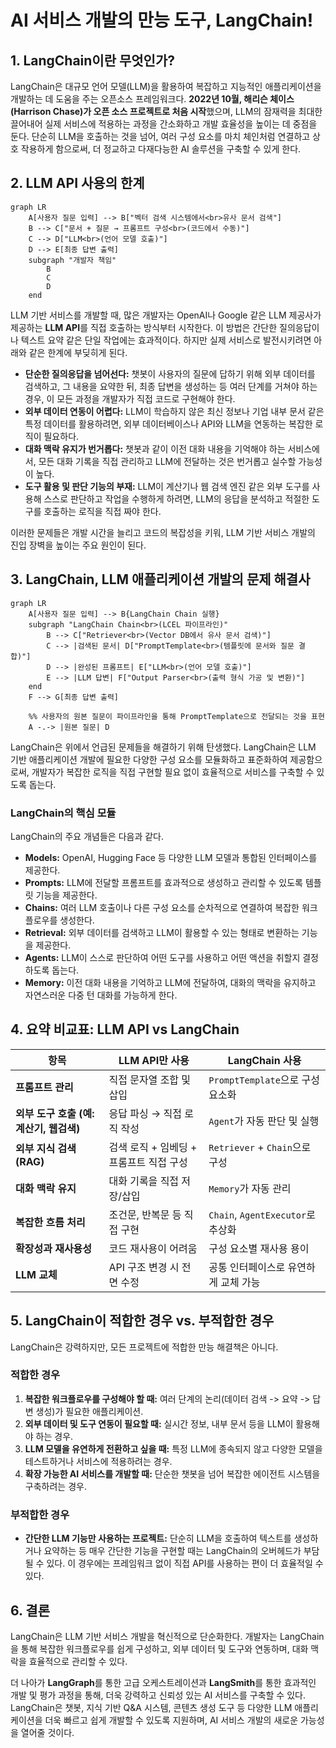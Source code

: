 # AI 서비스 개발의 만능 도구, LangChain!

## 1. LangChain이란 무엇인가?

LangChain은 대규모 언어 모델(LLM)을 활용하여 복잡하고 지능적인 애플리케이션을 개발하는 데 도움을 주는 오픈소스 프레임워크다. **2022년 10월, 해리슨 체이스(Harrison Chase)가 오픈 소스 프로젝트로 처음 시작**했으며, LLM의 잠재력을 최대한 끌어내어 실제 서비스에 적용하는 과정을 간소화하고 개발 효율성을 높이는 데 중점을 둔다. 단순히 LLM을 호출하는 것을 넘어, 여러 구성 요소를 마치 체인처럼 연결하고 상호 작용하게 함으로써, 더 정교하고 다재다능한 AI 솔루션을 구축할 수 있게 한다.

## 2. LLM API 사용의 한계

```mermaid
graph LR
    A[사용자 질문 입력] --> B["벡터 검색 시스템에서<br>유사 문서 검색"]
    B --> C["문서 + 질문 → 프롬프트 구성<br>(코드에서 수동)"]
    C --> D["LLM<br>(언어 모델 호출)"]
    D --> E[최종 답변 출력]
    subgraph "개발자 책임"
        B
        C
        D
    end
```

LLM 기반 서비스를 개발할 때, 많은 개발자는 OpenAI나 Google 같은 LLM 제공사가 제공하는 **LLM API**를 직접 호출하는 방식부터 시작한다. 이 방법은 간단한 질의응답이나 텍스트 요약 같은 단일 작업에는 효과적이다. 하지만 실제 서비스로 발전시키려면 아래와 같은 한계에 부딪히게 된다.

- **단순한 질의응답을 넘어선다:** 챗봇이 사용자의 질문에 답하기 위해 외부 데이터를 검색하고, 그 내용을 요약한 뒤, 최종 답변을 생성하는 등 여러 단계를 거쳐야 하는 경우, 이 모든 과정을 개발자가 직접 코드로 구현해야 한다.
- **외부 데이터 연동이 어렵다:** LLM이 학습하지 않은 최신 정보나 기업 내부 문서 같은 특정 데이터를 활용하려면, 외부 데이터베이스나 API와 LLM을 연동하는 복잡한 로직이 필요하다.
- **대화 맥락 유지가 번거롭다:** 챗봇과 같이 이전 대화 내용을 기억해야 하는 서비스에서, 모든 대화 기록을 직접 관리하고 LLM에 전달하는 것은 번거롭고 실수할 가능성이 높다.
- **도구 활용 및 판단 기능의 부재:** LLM이 계산기나 웹 검색 엔진 같은 외부 도구를 사용해 스스로 판단하고 작업을 수행하게 하려면, LLM의 응답을 분석하고 적절한 도구를 호출하는 로직을 직접 짜야 한다.

이러한 문제들은 개발 시간을 늘리고 코드의 복잡성을 키워, LLM 기반 서비스 개발의 진입 장벽을 높이는 주요 원인이 된다.

## 3. LangChain, LLM 애플리케이션 개발의 문제 해결사

```mermaid
graph LR
    A[사용자 질문 입력] --> B{LangChain Chain 실행}
    subgraph "LangChain Chain<br>(LCEL 파이프라인)"
        B --> C["Retriever<br>(Vector DB에서 유사 문서 검색)"]
        C --> |검색된 문서| D["PromptTemplate<br>(템플릿에 문서와 질문 결합)"]
        D --> |완성된 프롬프트| E["LLM<br>(언어 모델 호출)"]
        E --> |LLM 답변| F["Output Parser<br>(출력 형식 가공 및 변환)"]
    end
    F --> G[최종 답변 출력]

    %% 사용자의 원본 질문이 파이프라인을 통해 PromptTemplate으로 전달되는 것을 표현
    A -.-> |원본 질문| D
```

LangChain은 위에서 언급된 문제들을 해결하기 위해 탄생했다. LangChain은 LLM 기반 애플리케이션 개발에 필요한 다양한 구성 요소를 모듈화하고 표준화하여 제공함으로써, 개발자가 복잡한 로직을 직접 구현할 필요 없이 효율적으로 서비스를 구축할 수 있도록 돕는다.

### LangChain의 핵심 모듈

LangChain의 주요 개념들은 다음과 같다.

- **Models:** OpenAI, Hugging Face 등 다양한 LLM 모델과 통합된 인터페이스를 제공한다.
- **Prompts:** LLM에 전달할 프롬프트를 효과적으로 생성하고 관리할 수 있도록 템플릿 기능을 제공한다.
- **Chains:** 여러 LLM 호출이나 다른 구성 요소를 순차적으로 연결하여 복잡한 워크플로우를 생성한다.
- **Retrieval:** 외부 데이터를 검색하고 LLM이 활용할 수 있는 형태로 변환하는 기능을 제공한다.
- **Agents:** LLM이 스스로 판단하여 어떤 도구를 사용하고 어떤 액션을 취할지 결정하도록 돕는다.
- **Memory:** 이전 대화 내용을 기억하고 LLM에 전달하여, 대화의 맥락을 유지하고 자연스러운 다중 턴 대화를 가능하게 한다.

## 4. 요약 비교표: LLM API vs LangChain

| 항목                                    | LLM API만 사용                          | LangChain 사용                       |
| --------------------------------------- | --------------------------------------- | ------------------------------------ |
| **프롬프트 관리**                       | 직접 문자열 조합 및 삽입                | `PromptTemplate`으로 구성 요소화     |
| **외부 도구 호출 (예: 계산기, 웹검색)** | 응답 파싱 → 직접 로직 작성              | `Agent`가 자동 판단 및 실행          |
| **외부 지식 검색 (RAG)**                | 검색 로직 + 임베딩 + 프롬프트 직접 구성 | `Retriever` + `Chain`으로 구성       |
| **대화 맥락 유지**                      | 대화 기록을 직접 저장/삽입              | `Memory`가 자동 관리                 |
| **복잡한 흐름 처리**                    | 조건문, 반복문 등 직접 구현             | `Chain`, `AgentExecutor`로 추상화    |
| **확장성과 재사용성**                   | 코드 재사용이 어려움                    | 구성 요소별 재사용 용이              |
| **LLM 교체**                            | API 구조 변경 시 전면 수정              | 공통 인터페이스로 유연하게 교체 가능 |

## 5. LangChain이 적합한 경우 vs. 부적합한 경우

LangChain은 강력하지만, 모든 프로젝트에 적합한 만능 해결책은 아니다.

### **적합한 경우**

1.  **복잡한 워크플로우를 구성해야 할 때:** 여러 단계의 논리(데이터 검색 -> 요약 -> 답변 생성)가 필요한 애플리케이션.
2.  **외부 데이터 및 도구 연동이 필요할 때:** 실시간 정보, 내부 문서 등을 LLM이 활용해야 하는 경우.
3.  **LLM 모델을 유연하게 전환하고 싶을 때:** 특정 LLM에 종속되지 않고 다양한 모델을 테스트하거나 서비스에 적용하려는 경우.
4.  **확장 가능한 AI 서비스를 개발할 때:** 단순한 챗봇을 넘어 복잡한 에이전트 시스템을 구축하려는 경우.

### **부적합한 경우**

- **간단한 LLM 기능만 사용하는 프로젝트:** 단순히 LLM을 호출하여 텍스트를 생성하거나 요약하는 등 매우 간단한 기능을 구현할 때는 LangChain의 오버헤드가 부담될 수 있다. 이 경우에는 프레임워크 없이 직접 API를 사용하는 편이 더 효율적일 수 있다.

## 6. 결론

LangChain은 LLM 기반 서비스 개발을 혁신적으로 단순화한다. 개발자는 LangChain을 통해 복잡한 워크플로우를 쉽게 구성하고, 외부 데이터 및 도구와 연동하며, 대화 맥락을 효율적으로 관리할 수 있다.

더 나아가 **LangGraph**를 통한 고급 오케스트레이션과 **LangSmith**를 통한 효과적인 개발 및 평가 과정을 통해, 더욱 강력하고 신뢰성 있는 AI 서비스를 구축할 수 있다. LangChain은 챗봇, 지식 기반 Q&A 시스템, 콘텐츠 생성 도구 등 다양한 LLM 애플리케이션을 더욱 빠르고 쉽게 개발할 수 있도록 지원하며, AI 서비스 개발의 새로운 가능성을 열어줄 것이다.
